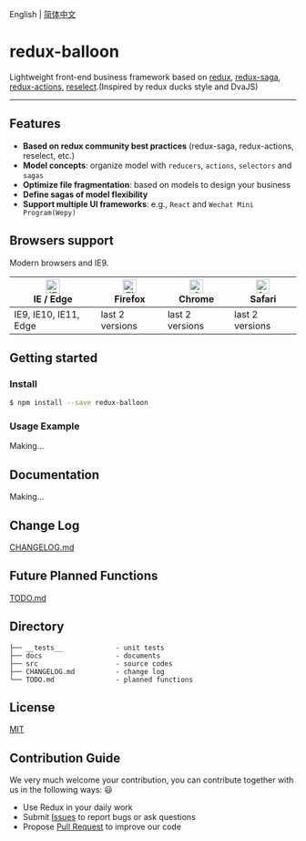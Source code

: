 English | [简体中文](./README.zh-CN.md)



# redux-balloon

Lightweight front-end business framework based on [redux](https://github.com/reduxjs/redux), [redux-saga](https://github.com/redux-saga/redux-saga), [redux-actions](https://github.com/redux-utilities/redux-actions), [reselect](https://github.com/reduxjs/reselect).(Inspired by redux ducks style and DvaJS)

---



## Features

- **Based on redux community best practices** (redux-saga, redux-actions, reselect, etc.)
- **Model concepts**: organize model with `reducers`, `actions`, `selectors` and `sagas`
- **Optimize file fragmentation**: based on models to design your business
- **Define sagas of model flexibility**
- **Support multiple UI frameworks**: e.g., `React` and `Wechat Mini Program(Wepy)`   



## Browsers support

Modern browsers and IE9.

| [<img src="https://raw.githubusercontent.com/alrra/browser-logos/master/src/edge/edge_48x48.png" alt="IE / Edge" width="24px" height="24px" />](http://godban.github.io/browsers-support-badges/)</br>IE / Edge | [<img src="https://raw.githubusercontent.com/alrra/browser-logos/master/src/firefox/firefox_48x48.png" alt="Firefox" width="24px" height="24px" />](http://godban.github.io/browsers-support-badges/)</br>Firefox | [<img src="https://raw.githubusercontent.com/alrra/browser-logos/master/src/chrome/chrome_48x48.png" alt="Chrome" width="24px" height="24px" />](http://godban.github.io/browsers-support-badges/)</br>Chrome | [<img src="https://raw.githubusercontent.com/alrra/browser-logos/master/src/safari/safari_48x48.png" alt="Safari" width="24px" height="24px" />](http://godban.github.io/browsers-support-badges/)</br>Safari |
| --------- | --------- | --------- | --------- |
| IE9, IE10, IE11, Edge| last 2 versions| last 2 versions| last 2 versions |



## Getting started

### Install

```bash
$ npm install --save redux-balloon
```



### Usage Example

Making...

## Documentation

Making...

## Change Log
[CHANGELOG.md](./CHANGELOG.md)

## Future Planned Functions
[TODO.md](./TODO.md)

## Directory

```
├── __tests__             - unit tests
├── docs                  - documents
├── src                   - source codes
├── CHANGELOG.md          - change log
└── TODO.md               - planned functions
```



## License

[MIT](https://tldrlegal.com/license/mit-license)

## Contribution Guide

We very much welcome your contribution, you can contribute together with us in the following ways: :smiley:

- Use Redux in your daily work
- Submit [Issues](https://github.com/IAMSUPERMONKEY/redux-balloon/issues) to report bugs or ask questions
- Propose [Pull Request](https://github.com/IAMSUPERMONKEY/redux-balloon/pulls) to improve our code


